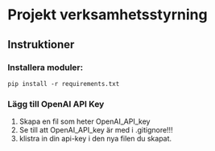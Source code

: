 # Projekt verksamhetsstyrning

## Instruktioner
### Installera moduler:
    pip install -r requirements.txt

### Lägg till OpenAI API Key
1. Skapa en fil som heter OpenAI_API_key
2. Se till att OpenAI_API_key är med i .gitignore!!!
3. klistra in din api-key i den nya filen du skapat.